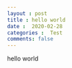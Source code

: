```yaml
---
layout : post
title : hello world
date :  2020-02-28
categories :  Test
comments: false
---
```


hello world 



